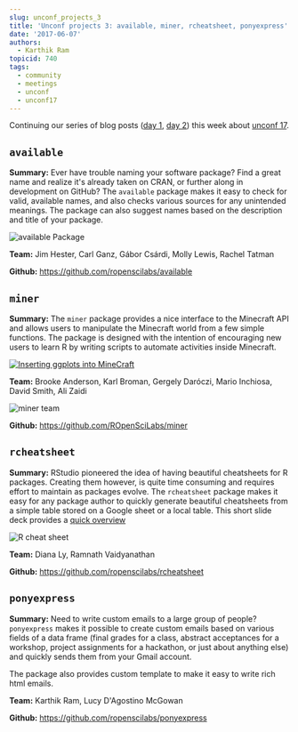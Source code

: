 ```yaml
---
slug: unconf_projects_3
title: 'Unconf projects 3: available, miner, rcheatsheet, ponyexpress'
date: '2017-06-07'
authors:
  - Karthik Ram
topicid: 740
tags:
  - community
  - meetings
  - unconf
  - unconf17
---
```


Continuing our series of blog posts ([day 1](/blog/2017/06/05/unconf_recap_1), [day 2](/blog/2017/06/06/unconf_recap_2)) this week about [unconf 17](/blog/2017/06/02/unconf2017).



## `available`

**Summary:**  Ever have trouble naming your software package? Find a great name and realize it's already taken on CRAN, or further along in development on GitHub? The `available` package makes it easy to check for valid, available names, and also checks various sources for any unintended meanings. The package can also suggest names based on the description and title of your package.

![available Package](https://i.imgur.com/k6J5hQr.png)

**Team:** Jim Hester, Carl Ganz, Gábor Csárdi, Molly Lewis, Rachel Tatman

**Github:** https://github.com/ropenscilabs/available


## `miner`

**Summary:**
The `miner` package provides a nice interface to the Minecraft API and allows users to manipulate the Minecraft world from a few simple functions. The package is designed with the intention of encouraging new users to learn R by writing scripts to automate activities inside Minecraft.

[![Inserting ggplots into MineCraft](https://i.imgur.com/G0PComZ.png)](https://www.youtube.com/watch?v=zggCAYAfjXE "ggplot2 with Minecraft")

**Team:** Brooke Anderson, Karl Broman, Gergely Daróczi, Mario Inchiosa, David Smith, Ali Zaidi

![miner team](https://i.imgur.com/EBVkz7G.jpg)

**Github:** https://github.com/ROpenSciLabs/miner


## `rcheatsheet`

**Summary:**  RStudio pioneered the idea of having beautiful cheatsheets for R packages. Creating them however, is quite time consuming and requires effort to maintain as packages evolve.  The `rcheatsheet` package makes it easy for any package author to quickly generate beautiful cheatsheets from a simple table stored on a Google sheet or a local table. This short slide deck provides a [quick overview](https://gitpitch.com/ramnathv/rcheatsheet/master?grs=github&t=moon)

![R cheat sheet](https://i.imgur.com/JUC3Ljh.gif)

**Team:** Diana Ly, Ramnath Vaidyanathan

**Github:** https://github.com/ropenscilabs/rcheatsheet


## `ponyexpress`

**Summary:**
Need to write custom emails to a large group of people? `ponyexpress` makes it possible to create custom emails based on various fields of a data frame (final grades for a class, abstract acceptances for a workshop, project assignments for a hackathon, or just about anything else) and quickly sends them from your Gmail account.

The package also provides custom template to make it easy to write rich html emails.

**Team:** Karthik Ram, Lucy D'Agostino McGowan

**Github:** https://github.com/ropenscilabs/ponyexpress


